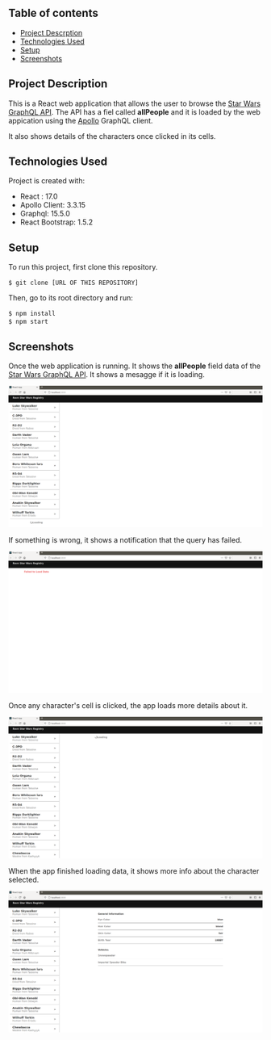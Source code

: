 ## Table of contents
* [Project Descrption](#general-info)
* [Technologies Used](#technologies)
* [Setup](#setup)
* [Screenshots](#screenshots)

## Project Description
This is a React web application that allows the user to browse the [Star Wars GraphQL API](https://swapi-graphql.netlify.app/.netlify/functions/index). The API has a fiel called **allPeople** and it is loaded by the web appication using the [Apollo](https://www.apollographql.com/) GraphQL client.

It also shows details of the characters once clicked in its cells.
	
## Technologies Used
Project is created with:
* React : 17.0
* Apollo Client: 3.3.15
* Graphql: 15.5.0
* React Bootstrap: 1.5.2
	
## Setup
To run this project, first clone this repository. 

```
$ git clone [URL OF THIS REPOSITORY]
```
Then, go to its root directory and run:
```
$ npm install
$ npm start
```

## Screenshots

Once the web application is running. It shows the **allPeople** field data of the [Star Wars GraphQL API](https://swapi-graphql.netlify.app/.netlify/functions/index). It shows a mesagge if it is loading.

![Loading Images](Images/Loading.png)

If something is wrong, it shows a notification that the query has failed.

![Failed Loading](Images/Failed.png)

Once any character's cell is clicked, the app loads more details about it.

![Loading Info](Images/LoadingInfo.png)

When the app finished loading data, it shows more info about the character selected. 

![Character Info](Images/Info.png)
